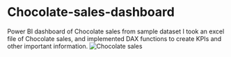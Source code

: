 # Chocolate-sales-dashboard
Power BI dashboard of Chocolate sales from sample dataset
I took an excel file of Chocolate sales, and implemented DAX functions to create KPIs and other important information.
![Chocolate sales](https://github.com/user-attachments/assets/25f33e2f-7813-42ef-8d10-067aec1732d4)
